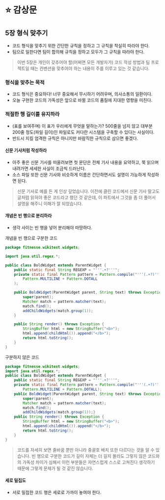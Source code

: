 # ⭐ 감상문

## 5장 형식 맞추기

- 코드 형식을 맞추기 위한 간단한 규칙을 정하고 그 규칙을 착실히 따라야 한다.
- 팀으로 일한다면 팀이 합의해 규칙을 정하고 모두가 그 규칙을 따라야 한다.

> 이번 5장은 개인이 갖추어야 할(어쩌면 모든 개발자가) 코드 작성 방법과 팀 프로젝트일 때는 컨벤션을 맞추어야 하는 내용이 주를 이루고 있는 것 같습니다.

### 형식을 맞추는 목적

- 코드 형식은 중요하다! 너무 중요해서 무시하기 어려우며, 의사소통의 일환이다.
- 오늘 구현한 코드의 가독성은 앞으로 바뀔 코드의 품질에 지대한 영향을 미친다.

### 적절한 행 길이를 유지하라

- (표를 보여주며) 이 표가 우리에게 무엇을 말하는가? 500줄을 넘지 않고 대부분 200줄 정도(파일 길이)인 파일로도 커다란 시스템을 구축할 수 있다는 사실이다.
- 반드시 지킬 엄격한 규칙은 아니지만 바람직한 규칙으로 삼으면 좋겠다.

#### 신문 기사처럼 작성하라

- 아주 좋은 신문 기사를 떠올려보면 첫 문단은 전체 기사 내용을 요약하고, 쭉 읽으며 내려가면 세세한 사실이 조금씩 드러난다.
- 소스 파일 또한 신문 기사와 비슷하게 이름은 간단하면서도 설명이 가능하게 작성하면 된다.

> 신문 기사로 예를 든 게 인상 깊었습니다. 이전에 클린 코드에서 신문 기사 말고도 글처럼 읽혀야 좋은 코드라고 했던 것 같은데, 이 파트에서 그것을 좀 더 풀어서 설명을 해주니 이해가 잘 되었습니다.

#### 개념은 빈 행으로 분리하라

- 생각 사이는 빈 행을 넣어 분리해야 마땅하다.

개념을 빈 행으로 구분한 코드

```java
package fitnesse.wikitext.widgets;

import java.util.regex.*;

public class BoldWidget extends ParentWidget {
    public static final String REGEXP = "'''.+?'''";
    private static final Pattern pattern = Pattern.compile("'''(.+?)'''",
        Pattern.MULTILINE + Pattern.DOTALL
    );

    public BoldWidget(ParentWidget parent, String text) throws Exception {
        super(parent);
        Matcher match = pattern.matcher(text);
        match.find();
        addChildWidgets(match.group(1));
    }

    public String render() throws Exception {
        StringBuffer html = new StringBuffer("<b>");
        html.append(childHtml()).append("</b>");
        return html.toString();
    }
}
```

구분하지 않은 코드

```java
package fitnesse.wikitext.widgets;
import java.util.regex.*;
public class BoldWidget extends ParentWidget {
    public static final String REGEXP = "'''.+?'''";
    private static final Pattern pattern = Pattern.compile("'''(.+?)'''",
        Pattern.MULTILINE + Pattern.DOTALL);
    public BoldWidget(ParentWidget parent, String text) throws Exception {
        super(parent);
        Matcher match = pattern.matcher(text);
        match.find();
        addChildWidgets(match.group(1));}
    public String render() throws Exception {
        StringBuffer html = new StringBuffer("<b>");
        html.append(childHtml()).append("</b>");
        return html.toString();
    }
}
```

> 코드를 자세히 보면 줄바꿈 뿐만 아니라 중괄호 배치 또한 다르다는 것을 알 수 있습니다. 빈 행으로 구분한 코드가 길이 자체는 더 길지 몰라도 그렇지 않은 코드와의 가독성 차이가 심해서 이런 부분들은 자연스럽게 스스로 고쳐진다 생각하기 때문에 그렇게 문제가 될 것 같진 않습니다.

#### 세로 밀집도

- 서로 밀접한 코드 행은 세로로 가까이 놓여야 한다.
